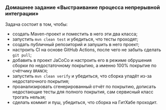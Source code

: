 ### Домашнее задание «Выстраивание процесса непрерывной интеграции»

Задача состоит в том, чтобы:

- создать Maven-проект и поместить в него эти два класса;
- запустить `mvn clean test` и убедиться, что тесты проходят;
- создать публичный репозиторий и запушить в него проект;
- настроить CI на основе GitHub Actions, после чего не забыть сделать `git pull`;
- добавить в проект JaCoCo и настроить его в режиме обрушения сборки по недостаточному покрытию, а именно 100% покрытие по счётчику `BRANCH`;
- запустить `mvn clean verify` и убедиться, что сборка упадёт из-за недостаточного покрытия;
- проанализировать сгенерированный отчёт по покрытию, дописать недостающие тесты для полного покрытия, сам сервисный класс трогать нельзя;
- сделать коммит и пуш, убедиться, что сборка на ГитХабе проходит.